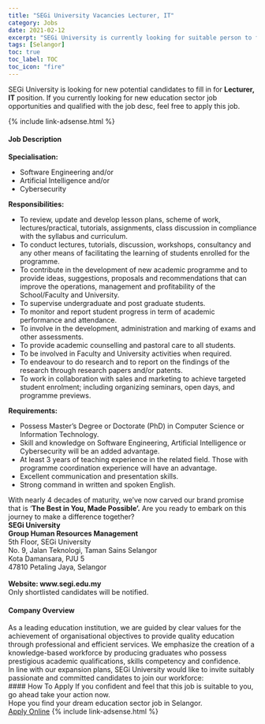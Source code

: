 ```yaml
---
title: "SEGi University Vacancies Lecturer, IT" 
category: Jobs 
date: 2021-02-12 
excerpt: "SEGi University is currently looking for suitable person to fill in the Lecturer, IT which positioned at Selangor" 
tags: [Selangor] 
toc: true 
toc_label: TOC 
toc_icon: "fire" 
--- 
```


<p>SEGi University is looking for new potential candidates to fill in for <b>Lecturer, IT</b> position. If you currently looking for new education sector job opportunities and qualified with the job desc, feel free to apply this job.
</p>{% include link-adsense.html %} 
 <div><div><h4>Job Description</h4></div><div><div><span><div><div><div><div><div><div><strong>Specialisation:</strong></div><ul><li>Software Engineering and/or</li><li>Artificial Intelligence and/or</li><li>Cybersecurity</li></ul><div><strong>Responsibilities:</strong></div><ul><li>To review, update and develop lesson plans, scheme of work, lectures/practical, tutorials, assignments, class discussion in compliance with the syllabus and curriculum.</li><li>To conduct lectures, tutorials, discussion, workshops, consultancy and any other means of facilitating the learning of students enrolled for the programme.</li><li>To contribute in the development of new academic programme and to provide ideas, suggestions, proposals and recommendations that can improve the operations, management and profitability of the School/Faculty and University.</li><li>To supervise undergraduate and post graduate students.</li><li>To monitor and report student progress in term of academic performance and attendance.</li><li>To involve in the development, administration and marking of exams and other assessments.</li><li>To provide academic counselling and pastoral care to all students.</li><li>To be involved in Faculty and University activities when required.</li><li>To endeavour to do research and to report on the findings of the research through research papers and/or patents.</li><li>To work in collaboration with sales and marketing to achieve targeted student enrolment; including organizing seminars, open days, and programme previews.</li></ul><div><strong>Requirements:</strong></div><ul><li>Possess Master&#8217;s Degree or Doctorate (PhD) in Computer Science or Information Technology.</li><li>Skill and knowledge on Software Engineering, Artificial Intelligence or Cybersecurity will be an added advantage.</li><li>At least 3 years of teaching experience in the related field. Those with programme coordination experience will have an advantage.</li><li>Excellent communication and presentation skills.</li><li>Strong command in written and spoken English.</li></ul><div>With nearly 4 decades of maturity, we&#8217;ve now carved our brand promise that is &#8216;<strong>The Best in You, Made Possible&#8217;.</strong> Are you ready to embark on this journey to make a difference together?&#160;</div><div><strong>SEGi University<br>Group Human Resources Management</strong><br>5th Floor, SEGi University<br>No. 9, Jalan Teknologi, Taman Sains Selangor<br>Kota Damansara, PJU 5<br>47810 Petaling Jaya, Selangor</div><div><br><strong>Website: www.segi.edu.my</strong></div>Only shortlisted candidates will be notified.</div></div></div></div></div></span></div></div></div> 
<div><div><h4>Company Overview</h4></div><div><div><span><div><div>
<div>
		As a leading education institution, we are guided by clear values for the achievement of organisational objectives to provide quality education through professional and efficient services. We emphasize the creation of a knowledge-based workforce by producing graduates who possess prestigious academic qualifications, skills competency and confidence.</div>
<div>
		In line with our expansion plans, SEGi University would like to invite suitably passionate and committed candidates to join our workforce:</div>
</div></div></span></div></div></div> 
#### How To Apply 
If you confident and feel that this job is suitable to you, go ahead take your action now. <br/> 
Hope you find your dream education sector job in Selangor. <br/> 
<a href="https://www.jobstreet.com.my/en/job/lecturer-it-4480189?jobId=jobstreet-my-job-4480189" class="btn btn--info" target="_blank" rel="nofollow noopenner">Apply Online</a> 
{% include link-adsense.html %} 